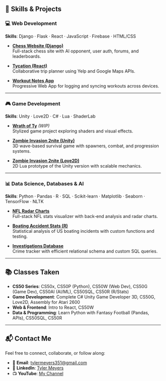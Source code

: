 ## 🔧 Skills & Projects

### 💻 Web Development  
**Skills**: Django · Flask · React · JavaScript · Firebase · HTML/CSS

- **[Chess Website (Django)](https://github.com/tylermeyers351/CS50W-Final-Project-Chess-Website)**  
  Full-stack chess site with AI opponent, user auth, forums, and leaderboards.  

- **[Tycation (React)](https://github.com/tylermeyers351/Project-Tango-Yankee)**  
  Collaborative trip planner using Yelp and Google Maps APIs.  

- **[Workout Notes App](https://github.com/tylermeyers351/Workout-Notes-App)**  
  Progressive Web App for logging and syncing workouts across devices.  

---

### 🎮 Game Development  
**Skills**: Unity · Love2D · C# · Lua · ShaderLab  

- **[Wrath of Ty](https://github.com/tylermeyers351/Wrath-of-Ty)** *(WIP)*  
  Stylized game project exploring shaders and visual effects.  
  
- **[Zombie Invasion 2nite (Unity)](https://github.com/tylermeyers351/Zombies-2nite)**  
  3D wave-based survival game with spawners, combat, and progression systems.  

- **[Zombie Invasion 2nite (Love2D)](https://github.com/tylermeyers351/CS50-Final-Project-Love2d)**  
  2D Lua prototype of the Unity version with scalable mechanics.  


---

### 📊 Data Science, Databases & AI  
**Skills**: Python · Pandas · R · SQL · Scikit-learn · Matplotlib · Seaborn · TensorFlow · NLTK  

- **[NFL Radar Charts](https://github.com/tylermeyers351/NFL-Radar-Charts)**  
  Full-stack NFL stats visualizer with back-end analysis and radar charts.  

- **[Boating Accident Stats (R)](https://github.com/tylermeyers351/CS50R-Final-Boats)**  
  Statistical analysis of US boating incidents with custom functions and testing.  

- **[Investigations Database](https://github.com/tylermeyers351/CS50SQL-Final-Investigations-Database)**  
  Crime tracker with efficient relational schema and custom SQL queries.


---

## 📚 Classes Taken

- **CS50 Series**: CS50x, CS50P (Python), CS50W (Web Dev), CS50G (Game Dev), CS50AI (AI/ML), CS50SQL, CS50R (R/Stats)  
- **Game Development**: Complete C# Unity Game Developer 3D, CS50G, Love2D, Assembly for Atari 2600  
- **Web & Frontend**: Intro to React, CS50W  
- **Data & Programming**: Learn Python with Fantasy Football (Pandas, APIs), CS50SQL, CS50R

---

## 📬 Contact Me

Feel free to connect, collaborate, or follow along:

- 📧 **Email**: [tylermeyers351@gmail.com](mailto:tylermeyers351@gmail.com)  
- 💼 **LinkedIn**: [Tyler Meyers](https://www.linkedin.com/in/tyler-meyers-cpa/)  
- 📺 **YouTube**: [My Channel](https://www.youtube.com/channel/UCC0GU4l4EvXBIPPjMAMcxJw)
